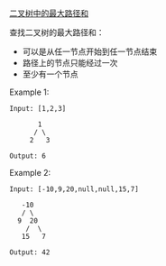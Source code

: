 [二叉树中的最大路径和](https://leetcode.com/problems/binary-tree-maximum-path-sum/)

查找二叉树的最大路径和：

+ 可以是从任一节点开始到任一节点结束
+ 路径上的节点只能经过一次
+ 至少有一个节点

Example 1:
```
Input: [1,2,3]

       1
      / \
     2   3

Output: 6
```
Example 2:
```
Input: [-10,9,20,null,null,15,7]

   -10
   / \
  9  20
    /  \
   15   7

Output: 42
```